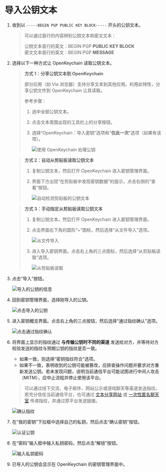 # 导入公钥文本

1. 收到以 `-----BEGIN PGP PUBLIC KEY BLOCK-----` 开头的公钥文本。

    > 可以通过首行的内容辨别公钥文本和密文文本：
    >
    > 公钥文本首行的英文：BEGIN PGP **PUBLIC KEY BLOCK**  
    > 密文文本首行的英文：BEGIN PGP **MESSAGE**

2. 选择以下一种方式让 OpenKeychain 读取公钥文本。

    > **方式 1：分享公钥文本到 OpenKeychain**  
    >
    > 部分应用（如 Via 浏览器）支持分享文本到其他应用。利用此特性，分享公钥文件到 OpenKeychain 让其读取。  
    > 
    > 参考步骤： 
    >
    > 1. 选中全部公钥文本。
    > 2. 点击文本周围出现的工具栏上的分享按钮。
    > 3. 选择“OpenKeychain：导入密钥”选项和“**仅此一次**”选项（如果有该项）。
    >
    >    ![使用 OpenKeychain 处理公钥](import-public-key/use-openkeychain-to-handle-public-key.png)

    > **方式 2：自动从剪贴板读取公钥文本**  
    >
    > 1. 复制公钥文本，然后打开 OpenKeychain 进入密钥管理界面。
    > 2. 界面下方出现“在剪贴板中发现密钥数据”的提示，点击右侧的“查看”按钮。
    >
    >    ![自动检测剪贴板的公钥文本](import-public-key/check-public-key-from-clipboard.png)

    > **方式 3：手动指定从剪贴板读取公钥文本**  
    >
    > 1. 复制公钥文本，然后打开 OpenKeychain 进入密钥管理界面。
    > 2. 点击界面右下角的圆形“+”图标，然后选择“从文件导入”选项。
    >
    >    ![从文件导入](import-public-key/import-public-key-from-file.png)
    >
    > 3. 进入导入密钥界面。点击右上角的三点图标，然后选择“从剪贴板读取”选项。
    >
    >    ![从剪贴板读取](import-public-key/read-from-clipborad.png)

2. 点击“导入”按钮。

    ![导入的公钥的信息](import-public-key/info-of-imported-public-key.png)

3. 回到密钥管理界面，选择刚导入的公钥。

    ![点击导入的公钥](import-public-key/click-imported-public-key.png)

4. 进入密钥概览界面。点击右上角的三点按钮，然后选择“通过指纹确认”选项。

    ![点击通过指纹确认](import-public-key/click-confirm-through-fingerprint-button.png)

5. <a id="fingerprint"></a>将界面上显示的指纹通过 **与传输公钥时不同的渠道** 发送给对方，并等待对方校验发送的指纹与预期公钥的指纹是否一致。

    - 如果一致，则选择“密钥指纹符合”选项。
    - 如果不一致，表明收到的公钥可能被篡改，应排查操作问题并要求对方重新发送公钥。若未发现问题，说明当前通信平台可能试图进行中间人攻击（MITM），应中止流程并停止使用该平台。

    > 可以通过线下交流、电子邮件、网站公示或游戏聊天等渠道发送指纹。若充分信任当前通信平台，也可通过 [文本分享网站](../pastebin.md) 或 [一次性匿名聊天室](../communication-platform.md) 传递指纹，并通过原平台发送链接。

    ![确认指纹](import-public-key/check-fingerprint.png)

6. 在“我的密钥”下拉框中选择自己的私钥，然后点击“确认密钥”按钮。

    ![认证公钥](import-public-key/certify.png)

7. 在“密码”输入框中输入私钥密码，然后点击“解锁”按钮。

    ![输入私钥密码](shared/enter-private-key-passphrase.png)

8. 已导入的公钥会显示在 OpenKeychain 的密钥管理界面中。